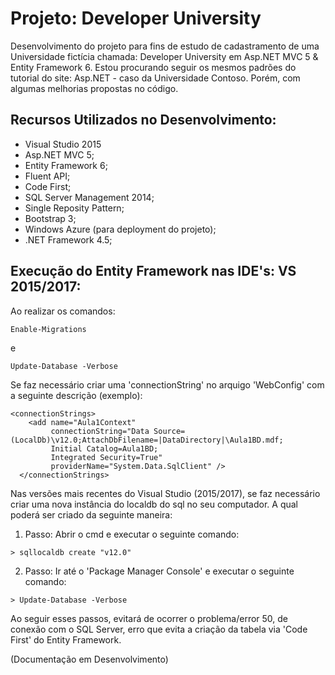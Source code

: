 # Projeto: Developer University

Desenvolvimento do projeto para fins de estudo de cadastramento de uma Universidade fictícia chamada: Developer University em Asp.NET MVC 5 & Entity Framework 6. 
Estou procurando seguir os mesmos padrões do tutorial do site: Asp.NET - caso da Universidade Contoso. Porém, com algumas melhorias propostas no código.

## Recursos Utilizados no Desenvolvimento:

- Visual Studio 2015
- Asp.NET MVC 5;
- Entity Framework 6;
- Fluent API;
- Code First;
- SQL Server Management 2014;
- Single Reposity Pattern;
- Bootstrap 3;
- Windows Azure (para deployment do projeto);
- .NET Framework 4.5;

## Execução do Entity Framework nas IDE's: VS 2015/2017:

Ao realizar os comandos:

```
Enable-Migrations

```
e

```
Update-Database -Verbose
```

Se faz necessário criar uma 'connectionString' no arquigo 'WebConfig' com a seguinte descrição (exemplo):

```
<connectionStrings>
    <add name="Aula1Context"
         connectionString="Data Source=(LocalDb)\v12.0;AttachDbFilename=|DataDirectory|\Aula1BD.mdf;
         Initial Catalog=Aula1BD;
         Integrated Security=True"
         providerName="System.Data.SqlClient" />  
  </connectionStrings>

```

Nas versões mais recentes do Visual Studio (2015/2017), se faz necessário criar uma nova instância do localdb do sql no seu computador. A qual poderá ser criado da seguinte maneira:

1) Passo: Abrir o cmd e executar o seguinte comando:

```
> sqllocaldb create "v12.0"

```

2) Passo: Ir até o 'Package Manager Console' e executar o seguinte comando:

```
> Update-Database -Verbose

```

Ao seguir esses passos, evitará de ocorrer o problema/error 50, de conexão com o SQL Server, erro que evita a criação da tabela via 'Code First' do Entity Framework.


(Documentação em Desenvolvimento)



